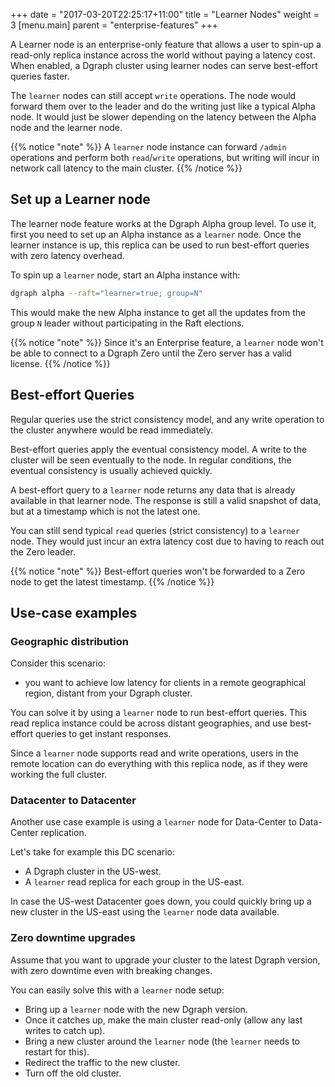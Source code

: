 +++
date = "2017-03-20T22:25:17+11:00"
title = "Learner Nodes"
weight = 3
[menu.main]
    parent = "enterprise-features"
+++

A Learner node is an enterprise-only feature that allows a user to spin-up a read-only replica instance across the world without paying a latency cost. 
When enabled, a Dgraph cluster using learner nodes can serve best-effort queries faster.

The `learner` nodes can still accept `write` operations. The node would forward them over to the leader and do the writing just like a typical Alpha node. It would just be slower depending on the latency between the Alpha node and the learner node.

{{% notice "note" %}}
A `learner` node instance can forward `/admin` operations and perform both `read`/`write` operations,
but writing will incur in network call latency to the main cluster.
{{% /notice %}}


## Set up a Learner node

The learner node feature works at the Dgraph Alpha group level.
To use it, first you need to set up an Alpha instance as a `learner` node.
Once the learner instance is up, this replica can be used to run best-effort queries with zero latency overhead.

To spin up a `learner` node, start an Alpha instance with:

```sh
dgraph alpha --raft="learner=true; group=N"
```

This would make the new Alpha instance to get all the updates from the group `N` leader without participating in the Raft elections.

{{% notice "note" %}}
Since it's an Enterprise feature, a `learner` node won't be able to connect to a Dgraph Zero until the Zero server has a valid license.
{{% /notice %}}

## Best-effort Queries

Regular queries use the strict consistency model, and any write operation to the cluster anywhere would be read immediately.

Best-effort queries apply the eventual consistency model. A write to the cluster will be seen eventually to the node.
In regular conditions, the eventual consistency is usually achieved quickly.

A best-effort query to a `learner` node returns any data that is already available in that learner node.
The response is still a valid snapshot of data, but at a timestamp which is not the latest one.

You can still send typical `read` queries (strict consistency) to a `learner` node.
They would just incur an extra latency cost due to having to reach out the Zero leader.

{{% notice "note" %}}
Best-effort queries won't be forwarded to a Zero node to get the latest timestamp.
{{% /notice %}}

## Use-case examples

### Geographic distribution

Consider this scenario: 
- you want to achieve low latency for clients in a remote geographical region, distant from your Dgraph cluster.

You can solve it by using a `learner` node to run best-effort queries.
This read replica instance could be across distant geographies, and use best-effort queries to get instant responses.

Since a `learner` node supports read and write operations, users in the remote location can do everything with this replica node,
as if they were working the full cluster.


### Datacenter to Datacenter

Another use case example is using a `learner` node for Data-Center to Data-Center replication.

Let's take for example this DC scenario:
- A Dgraph cluster in the US-west.
- A `learner` read replica for each group in the US-east.

In case the US-west Datacenter goes down, you could quickly bring up a new cluster in the US-east using the `learner` node data available.


### Zero downtime upgrades

Assume that you want to upgrade your cluster to the latest Dgraph version, with zero downtime even with breaking changes.

You can easily solve this with a `learner` node setup:
- Bring up a `learner` node with the new Dgraph version.
- Once it catches up, make the main cluster read-only (allow any last writes to catch up).
- Bring a new cluster around the `learner` node (the `learner` needs to restart for this).
- Redirect the traffic to the new cluster.
- Turn off the old cluster.
